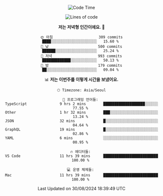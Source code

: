 <div align='center'>
 
<!--START_SECTION:waka-->
![Code Time](http://img.shields.io/badge/Code%20Time-3%2C787%20hrs%2049%20mins-blue)

![Lines of code](https://img.shields.io/badge/%EC%A0%80%EB%8A%94%20%EC%97%AC%ED%83%9C%EA%B9%8C%EC%A7%80%20-1.3%20million%20%EC%A4%84%EC%9D%98%20%EC%BD%94%EB%93%9C%EB%A5%BC%20%EC%9E%91%EC%84%B1%ED%96%88%EC%96%B4%EC%9A%94.-blue)

**저는 저녁형 인간이에요. 🦉** 

```text
🌞 아침                     309 commits         ████░░░░░░░░░░░░░░░░░░░░░   15.60 % 
🌆 낮　                     500 commits         ██████░░░░░░░░░░░░░░░░░░░   25.24 % 
🌃 저녁                     993 commits         █████████████░░░░░░░░░░░░   50.13 % 
🌙 밤　                     179 commits         ██░░░░░░░░░░░░░░░░░░░░░░░   09.04 % 
```


📊 **저는 이번주를 이렇게 시간을 보냈어요.** 

```text
🕑︎ Timezone: Asia/Seoul

💬 프로그래밍 언어들: 
TypeScript               9 hrs 2 mins        ███████████████████░░░░░░   77.55 % 
Other                    1 hr 32 mins        ███░░░░░░░░░░░░░░░░░░░░░░   13.24 % 
JSON                     32 mins             █░░░░░░░░░░░░░░░░░░░░░░░░   04.64 % 
GraphQL                  19 mins             █░░░░░░░░░░░░░░░░░░░░░░░░   02.86 % 
YAML                     6 mins              ░░░░░░░░░░░░░░░░░░░░░░░░░   00.95 % 

🔥 에디터들: 
VS Code                  11 hrs 39 mins      █████████████████████████   100.00 % 

💻 운영 체제들: 
Mac                      11 hrs 39 mins      █████████████████████████   100.00 % 
```


 Last Updated on 30/08/2024 18:39:49 UTC
<!--END_SECTION:waka-->
 </div>
<!---
Emewjin/Emewjin is a ✨ special ✨ repository because its `README.md` (this file) appears on your GitHub profile.
You can click the Preview link to take a look at your changes.
--->
